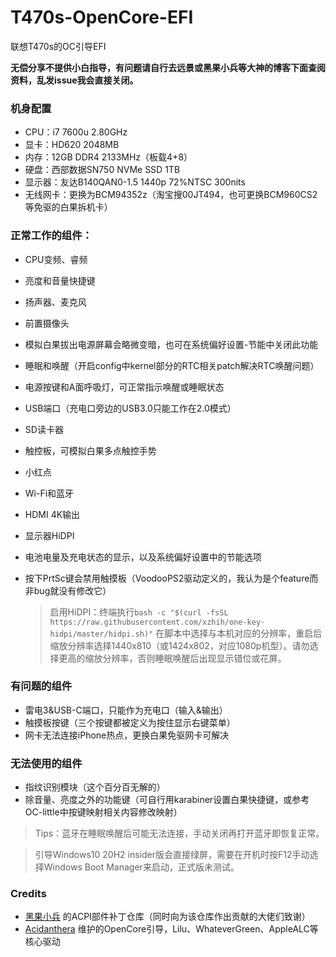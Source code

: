 # T470s-OpenCore-EFI
联想T470s的OC引导EFI

**无偿分享不提供小白指导，有问题请自行去远景或黑果小兵等大神的博客下面查阅资料，乱发issue我会直接关闭。**

### 机身配置
- CPU：i7 7600u 2.80GHz
- 显卡：HD620 2048MB
- 内存：12GB DDR4 2133MHz（板载4+8）
- 硬盘：西部数据SN750 NVMe SSD 1TB
- 显示器：友达B140QAN0-1.5 1440p 72%NTSC 300nits 
- 无线网卡：更换为BCM94352z（淘宝搜00JT494，也可更换BCM960CS2等免驱的白果拆机卡）

### 正常工作的组件：
- CPU变频、睿频
- 亮度和音量快捷键
-  扬声器、麦克风
-  前置摄像头
- 模拟白果拔出电源屏幕会略微变暗，也可在系统偏好设置-节能中关闭此功能
- 睡眠和唤醒（开启config中kernel部分的RTC相关patch解决RTC唤醒问题）
- 电源按键和A面呼吸灯，可正常指示唤醒或睡眠状态
- USB端口（充电口旁边的USB3.0只能工作在2.0模式）
- SD读卡器
- 触控板，可模拟白果多点触控手势
- 小红点
- Wi-Fi和蓝牙
- HDMI 4K输出
- 显示器HiDPI
- 电池电量及充电状态的显示，以及系统偏好设置中的节能选项
- 按下PrtSc键会禁用触摸板（VoodooPS2驱动定义的，我认为是个feature而非bug就没有修改它）
	
	> 启用HiDPI：终端执行```bash -c "$(curl -fsSL https://raw.githubusercontent.com/xzhih/one-key-hidpi/master/hidpi.sh)"```
	> 在脚本中选择与本机对应的分辨率，重启后缩放分辨率选择1440x810（或1424x802，对应1080p机型）。请勿选择更高的缩放分辨率，否则睡眠唤醒后出现显示错位或花屏。

### 有问题的组件
- 雷电3&USB-C端口，只能作为充电口（输入&输出）
- 触摸板按键（三个按键都被定义为按住显示右键菜单）
-  网卡无法连接iPhone热点，更换白果免驱网卡可解决

### 无法使用的组件
- 指纹识别模块（这个百分百无解的）
-  除音量、亮度之外的功能键（可自行用karabiner设置白果快捷键，或参考OC-little中按键映射相关内容修改映射）

>  Tips：蓝牙在睡眠唤醒后可能无法连接，手动关闭再打开蓝牙即恢复正常。

>  引导Windows10 20H2 insider版会直接绿屏，需要在开机时按F12手动选择Windows Boot Manager来启动，正式版未测试。

### Credits
- [黑果小兵](https://github.com/daliansky) 的ACPI部件补丁仓库（同时向为该仓库作出贡献的大佬们致谢）
- [Acidanthera](https://github.com/acidanthera) 维护的OpenCore引导，Lilu、WhateverGreen、AppleALC等核心驱动